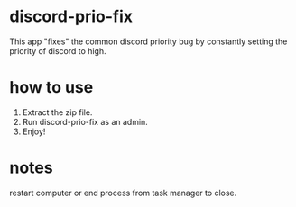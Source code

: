# discord-prio-fix
This app "fixes" the common discord priority bug by constantly setting the priority of discord to high.

# how to use
1. Extract the zip file.
2. Run discord-prio-fix as an admin.
3. Enjoy!

# notes
restart computer or end process from task manager to close.
